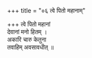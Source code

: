 +++
title = "०६ त्वे पितो महानाम्"

+++
त्वे पितो महानां  
देवानां मनो हितम् ।  
अकारि चारु केतुना  
तवाहिम् अवसावधीत् ॥